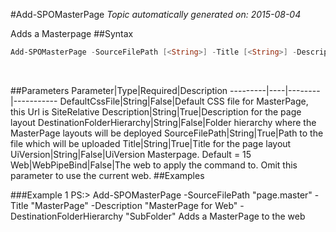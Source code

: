 #Add-SPOMasterPage
*Topic automatically generated on: 2015-08-04*

Adds a Masterpage
##Syntax
```powershell
Add-SPOMasterPage -SourceFilePath [<String>] -Title [<String>] -Description [<String>] [-DestinationFolderHierarchy [<String>]] [-UiVersion [<String>]] [-DefaultCssFile [<String>]] [-Web [<WebPipeBind>]]
```
&nbsp;

##Parameters
Parameter|Type|Required|Description
---------|----|--------|-----------
DefaultCssFile|String|False|Default CSS file for MasterPage, this Url is SiteRelative
Description|String|True|Description for the page layout
DestinationFolderHierarchy|String|False|Folder hierarchy where the MasterPage layouts will be deployed
SourceFilePath|String|True|Path to the file which will be uploaded
Title|String|True|Title for the page layout
UiVersion|String|False|UiVersion Masterpage. Default = 15
Web|WebPipeBind|False|The web to apply the command to. Omit this parameter to use the current web.
##Examples

###Example 1
    PS:> Add-SPOMasterPage -SourceFilePath "page.master" -Title "MasterPage" -Description "MasterPage for Web" -DestinationFolderHierarchy "SubFolder"
Adds a MasterPage to the web
